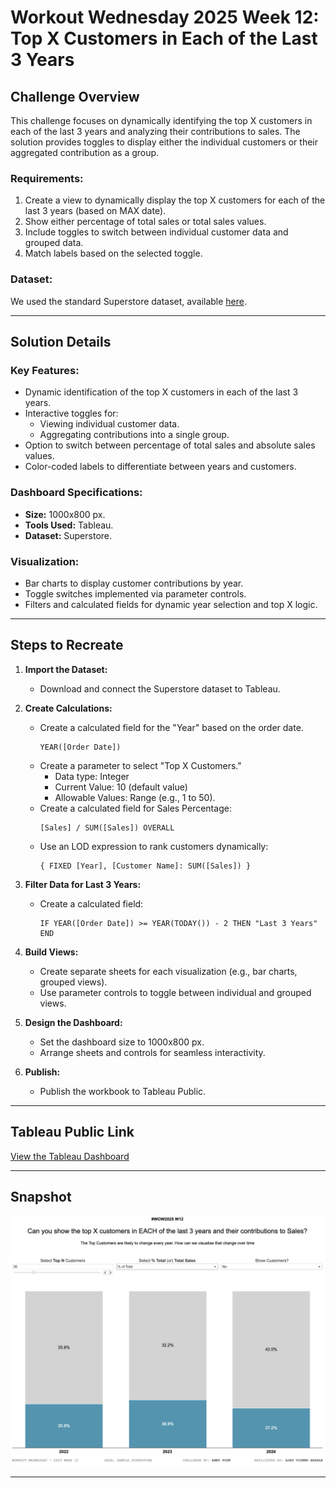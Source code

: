 # Workout Wednesday 2025 Week 12: Top X Customers in Each of the Last 3 Years

## Challenge Overview
This challenge focuses on dynamically identifying the top X customers in each of the last 3 years and analyzing their contributions to sales. The solution provides toggles to display either the individual customers or their aggregated contribution as a group.

### Requirements:
1. Create a view to dynamically display the top X customers for each of the last 3 years (based on MAX date).
2. Show either percentage of total sales or total sales values.
3. Include toggles to switch between individual customer data and grouped data.
4. Match labels based on the selected toggle.

### Dataset:
We used the standard Superstore dataset, available [here](https://www.kaggle.com/datasets/fahimfaisal/usa-superstore-data).

---

## Solution Details

### Key Features:
- Dynamic identification of the top X customers in each of the last 3 years.
- Interactive toggles for:
  - Viewing individual customer data.
  - Aggregating contributions into a single group.
- Option to switch between percentage of total sales and absolute sales values.
- Color-coded labels to differentiate between years and customers.

### Dashboard Specifications:
- **Size:** 1000x800 px.
- **Tools Used:** Tableau.
- **Dataset:** Superstore.

### Visualization:
- Bar charts to display customer contributions by year.
- Toggle switches implemented via parameter controls.
- Filters and calculated fields for dynamic year selection and top X logic.

---

## Steps to Recreate

1. **Import the Dataset:**
   - Download and connect the Superstore dataset to Tableau.

2. **Create Calculations:**
   - Create a calculated field for the "Year" based on the order date.
     ```
     YEAR([Order Date])
     ```
   - Create a parameter to select "Top X Customers."
     - Data type: Integer
     - Current Value: 10 (default value)
     - Allowable Values: Range (e.g., 1 to 50).
   - Create a calculated field for Sales Percentage:
     ```
     [Sales] / SUM([Sales]) OVERALL
     ```
   - Use an LOD expression to rank customers dynamically:
     ```
     { FIXED [Year], [Customer Name]: SUM([Sales]) }
     ```

3. **Filter Data for Last 3 Years:**
   - Create a calculated field:
     ```
     IF YEAR([Order Date]) >= YEAR(TODAY()) - 2 THEN "Last 3 Years" END
     ```

4. **Build Views:**
   - Create separate sheets for each visualization (e.g., bar charts, grouped views).
   - Use parameter controls to toggle between individual and grouped views.

5. **Design the Dashboard:**
   - Set the dashboard size to 1000x800 px.
   - Arrange sheets and controls for seamless interactivity.

6. **Publish:**
   - Publish the workbook to Tableau Public.

---

## Tableau Public Link
[View the Tableau Dashboard](https://public.tableau.com/shared/M27W8PK4P?:display_count=n&:origin=viz_share_link)

---

## Snapshot
![Dashboard Snapshot](Snapshot.png)

---

